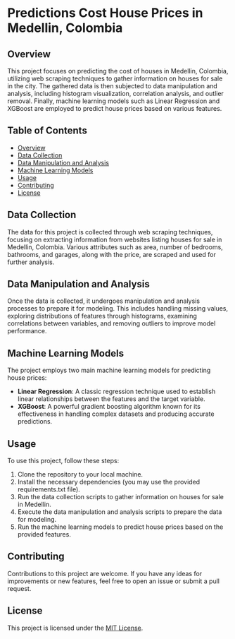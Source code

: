 # Predictions Cost House Prices in Medellin, Colombia

## Overview
This project focuses on predicting the cost of houses in Medellin, Colombia, utilizing web scraping techniques to gather information on houses for sale in the city. The gathered data is then subjected to data manipulation and analysis, including histogram visualization, correlation analysis, and outlier removal. Finally, machine learning models such as Linear Regression and XGBoost are employed to predict house prices based on various features.

## Table of Contents
- [Overview](#overview)
- [Data Collection](#data-collection)
- [Data Manipulation and Analysis](#data-manipulation-and-analysis)
- [Machine Learning Models](#machine-learning-models)
- [Usage](#usage)
- [Contributing](#contributing)
- [License](#license)

## Data Collection
The data for this project is collected through web scraping techniques, focusing on extracting information from websites listing houses for sale in Medellin, Colombia. Various attributes such as area, number of bedrooms, bathrooms, and garages, along with the price, are scraped and used for further analysis.

## Data Manipulation and Analysis
Once the data is collected, it undergoes manipulation and analysis processes to prepare it for modeling. This includes handling missing values, exploring distributions of features through histograms, examining correlations between variables, and removing outliers to improve model performance.

## Machine Learning Models
The project employs two main machine learning models for predicting house prices:
- **Linear Regression**: A classic regression technique used to establish linear relationships between the features and the target variable.
- **XGBoost**: A powerful gradient boosting algorithm known for its effectiveness in handling complex datasets and producing accurate predictions.

## Usage
To use this project, follow these steps:
1. Clone the repository to your local machine.
2. Install the necessary dependencies (you may use the provided requirements.txt file).
3. Run the data collection scripts to gather information on houses for sale in Medellin.
4. Execute the data manipulation and analysis scripts to prepare the data for modeling.
5. Run the machine learning models to predict house prices based on the provided features.

## Contributing
Contributions to this project are welcome. If you have any ideas for improvements or new features, feel free to open an issue or submit a pull request.

## License
This project is licensed under the [MIT License](LICENSE).
